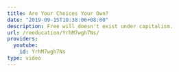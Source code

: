 ```yaml
---
title: Are Your Choices Your Own?
date: "2019-09-15T10:38:06+08:00"
description: Free will doesn't exist under capitalism.
url: /reeducation/YrhM7wgh7Ns/
providers:
  youtube:
    id: YrhM7wgh7Ns
type: video
---
```

